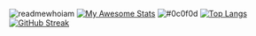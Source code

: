 ![readmewhoiam](https://user-images.githubusercontent.com/69641472/234613989-83fe69be-3383-4ab4-9bd6-7e657d938fc8.png)
[![My Awesome Stats](https://awesome-github-stats.azurewebsites.net/user-stats/MrMystery10-del?&theme=merko&preferLogin=false)](https://git.io/awesome-stats-card) ![#0c0f0d](https://placehold.co/300x200/0c0f0d/0c0f0d.png)
[![Top Langs](https://github-readme-stats.vercel.app/api/top-langs/?username=MrMystery10-del&layout=compact&theme=dark&langs_count=10&card_width=1200)](https://github.com/anuraghazra/github-readme-stats)
[![GitHub Streak](https://streak-stats.demolab.com?user=MrMystery10-del&theme=merko&border_radius=8&card_width=1200&fire=727020&ring=B4EBA8)](https://git.io/streak-stats)
